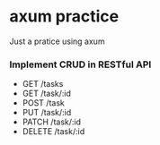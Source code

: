 # axum practice
Just a pratice using axum

### Implement CRUD in RESTful API

- GET /tasks
- GET /task/:id
- POST /task
- PUT /task/:id
- PATCH /task/:id
- DELETE /task/:id
